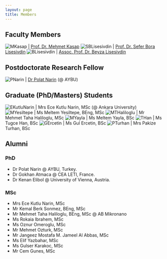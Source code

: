 ```yaml
---
layout: page
title: Members
---
```


## Faculty Members

![MKasap](files/members/mkasap.jpg) | [Prof. Dr. Mehmet Kasap](http://websitem.gazi.edu.tr/site/mkasap)
![SBLisesivdin](files/members/bora.jpg) | [Prof. Dr. Sefer Bora Lisesivdin](https://www.lrgresearch.org/bora/)
![BLisesivdin](files/members/nopic.png) | [Assoc. Prof. Dr. Beyza Lisesivdin](http://websitem.gazi.edu.tr/site/beyzas)

## Postdoctorate Research Fellow

![PNarin](files/members/polat.jpg) | [Dr Polat Narin](https://sites.google.com/view/polatnarin/home?authuser=0) (@ AYBU)

## Graduate (PhD/Masters) Students

![EKutluNarin](files/members/ece.jpg) | Mrs Ece Kutlu Narin, MSc (@ Ankara University)
![MYesiltepe](files/members/nopic.png) | Ms Meltem Yesiltepe, BEng, MSc
![MTHaliloglu](files/members/nopic.png) | Mr Mehmet Taha Haliloglu, MSc
![MYayla](files/members/nopic.png) | Ms Meltem Yayla, BSc
![THan](files/members/nopic.png) | Ms Tugce Han, BSc
![GErcetin](files/members/nopic.png) | Ms Gul Ercetin, BSc
![PTurhan](files/members/nopic.png) | Mrs Pakize Turhan, BSc

## Alumni

### PhD

* Dr Polat Narin @ AYBU, Turkey.
* Dr Gokhan Atmaca @ CEA LETI, France.
* Dr Kenan Elibol @ University of Vienna, Austria.

### MSc

* Mrs Ece Kutlu Narin, MSc
* Mr Kemal Berk Sonmez, BEng, MSc
* Mr Mehmet Taha Haliloglu, BEng, MSc @ AB Mikronano
* Ms Rokaia Ibrahem, MSc
* Ms Oznur Omeroglu, MSc
* Mr Mehmet Ozturk, MSc
* Mr Jangeez Mostafa M. Jameel Al Abbas, MSc
* Ms Elif Yazbahar, MSc
* Ms Gulser Karakoc, MSc
* Mr Cem Gunes, MSc
